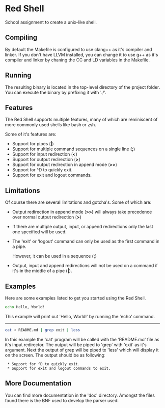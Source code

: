 Red Shell
=========

School assignment to create a unix-like shell. 

Compiling
---------

By default the Makefile is configured to use clang++ as it's compiler and linker. If you don't have LLVM installed, you can change it to use g++ as it's compiler and linker by chaning the CC and LD variables in the Makefile.

Running
-------

The resulting binary is located in the top-level directory of the project folder. You can execute the binary by prefixing it with './'.

Features
--------

The Red Shell supports multiple features, many of which are reminiscent of more commonly used shells like bash or zsh.

Some of it's features are:
 * Support for pipes (**|**)
 * Support for multiple command sequences on a single line (**;**)
 * Support for input redirection (**<**)
 * Support for output redirection (**>**)
 * Support for output redirection in append mode (**>>**)
 * Support for ^D to quickly exit.
 * Support for exit and logout commands.


Limitations
-----------

Of course there are several limitations and gotcha's. Some of which are:

 * Output redirection in append mode (**>>**) will always take precedence over normal output redirection (**>**)
 * If there are multiple output, input, or append redirections only the last one specified will be used.
 * The 'exit' or 'logout' command can only be used as the first command in a pipe.
   
   However, it can be used in a sequence (**;**)
 * Output, input and append redirections will not be used on a command if it's in the middle of a pipe (**|**).

Examples
--------

Here are some examples listed to get you started using the Red Shell.

```sh
echo Hello, World!
```
This example will print out 'Hello, World!' by running the 'echo' command.

 * * * 

```sh
cat < README.md | grep exit | less
```
In this example the 'cat' program will be called with the 'README.md' file as it's input redirector. The output will be piped to 'grep' with 'exit' as it's argument. Next the output of grep will be piped to 'less' which will display it on the screen.
The output should be as following:
```
 * Support for ^D to quickly exit.
 * Support for exit and logout commands to exit.
```

More Documentation
-------------

You can find more documentation in the 'doc' directory. Amongst the files found there is the BNF used to develop the parser used.
